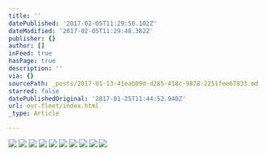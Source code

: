 ```yaml
---
title: ''
datePublished: '2017-02-05T11:29:50.102Z'
dateModified: '2017-02-05T11:29:48.382Z'
publisher: {}
author: []
inFeed: true
hasPage: true
description: ''
via: {}
sourcePath: _posts/2017-01-13-41eab09d-d285-418c-9878-2251fee67833.md
starred: false
datePublishedOriginal: '2017-01-25T11:44:52.940Z'
url: our-fleet/index.html
_type: Article

---
```

![](https://the-grid-user-content.s3-us-west-2.amazonaws.com/b6900d7a-187a-4d03-a033-6cd641d83222.png)
![](https://s3-us-west-2.amazonaws.com/the-grid-img/p/4301d72f138d0ac65764ecb91ee4eda7a0d93b88.jpg)
![](https://the-grid-user-content.s3-us-west-2.amazonaws.com/2cfbd44c-f6c8-4952-a9b2-f7376c464109.jpg)
![](https://s3-us-west-2.amazonaws.com/the-grid-img/p/242aeeb597fe7202e1681cc5284b89022c03c764.jpg)
![](https://the-grid-user-content.s3-us-west-2.amazonaws.com/9daea3cf-558d-426c-894d-449055d8fce8.jpg)
![](https://the-grid-user-content.s3-us-west-2.amazonaws.com/9c04d64b-7f0f-4c84-ae14-efb15b9883b2.jpg)
![](https://the-grid-user-content.s3-us-west-2.amazonaws.com/b37c4b9f-e10e-43c9-bb22-286c5d37d84c.jpg)
![](https://the-grid-user-content.s3-us-west-2.amazonaws.com/7b7e1180-159d-4a0c-aa67-7cd8b3f9e682.jpg)
![](https://the-grid-user-content.s3-us-west-2.amazonaws.com/5ae3e4f9-6d1e-4fe3-9103-22f1928b2ed4.jpg)
![](https://the-grid-user-content.s3-us-west-2.amazonaws.com/faa88fff-c506-485c-8926-e116c174e09f.jpg)
